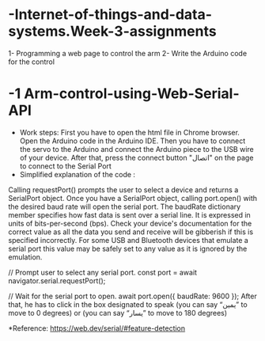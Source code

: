 # -Internet-of-things-and-data-systems.Week-3-assignments
1- Programming a web page to control the arm
2- Write the Arduino code for the control

# -1 Arm-control-using-Web-Serial-API
* Work steps:
  First you have to open the html file in Chrome browser.
  Open the Arduino code in the Arduino IDE.
  Then you have to connect the servo to the Arduino and connect the Arduino piece to the USB wire of your device.
  After that, press the connect button "اتصال" on the page to connect to the Serial Port
* Simplified explanation of the code :

Calling requestPort() prompts the user to select a device and returns a SerialPort object.
Once you have a SerialPort object, calling port.open() with the desired baud rate will open the serial port.
The baudRate dictionary member specifies how fast data is sent over a serial line. It is expressed in units of bits-per-second (bps).
Check your device's documentation for the correct value as all the data you send and receive will be gibberish if this is specified incorrectly.
For some USB and Bluetooth devices that emulate a serial port this value may be safely set to any value as it is ignored by the emulation.

// Prompt user to select any serial port.
const port = await navigator.serial.requestPort();

// Wait for the serial port to open.
await port.open({ baudRate: 9600 });
After that, he has to click in the box designated to speak (you can say “يمين” to move to 0 degrees) or (you can say “يسار” to move to 180 degrees)

*Reference:
https://web.dev/serial/#feature-detection
